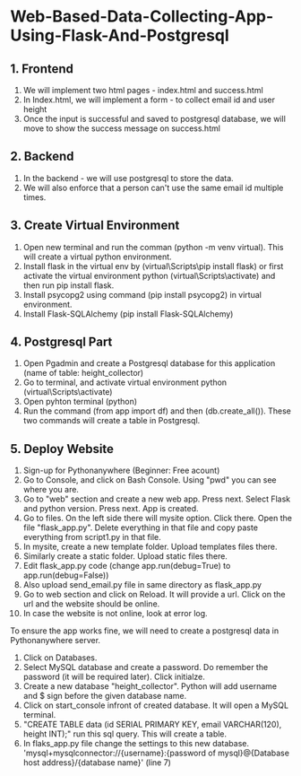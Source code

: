 # Web-Based-Data-Collecting-App-Using-Flask-And-Postgresql


<h2><a id="frontend">1. Frontend</a></h2>

1. We will implement two html pages - index.html and success.html
2. In Index.html, we will implement a form - to collect email id and user height
3. Once the input is successful and saved to postgresql database, we will move to show the success message on success.html



<h2><a id="backend">2. Backend</a></h2>

1. In the backend - we will use postgresql to store the data. 
2. We will also enforce that a person can't use the same email id multiple times.


<h2><a id="virtenv">3. Create Virtual Environment</a></h2>

1. Open new terminal and run the comman (python -m venv virtual). This will create a virtual python environment.
2. Install flask in the virtual env by (virtual\Scripts\pip install flask) or first activate the virtual environment python (virtual\Scripts\activate) and then run pip install flask.
3. Install psycopg2 using command (pip install psycopg2) in virtual environment.
4. Install Flask-SQLAlchemy (pip install Flask-SQLAlchemy)

<h2><a id="postgres">4. Postgresql Part</a></h2>

1. Open Pgadmin and create a Postgresql database for this application (name of table: height_collector)
2. Go to terminal, and activate virtual environment python (virtual\Scripts\activate)
3. Open pyhton terminal (python)
4. Run the command (from app import df) and then (db.create_all()). These two commands will create a table in Postgresql.

<h2><a id="deployweb">5. Deploy Website</a></h2>

1. Sign-up for Pythonanywhere (Beginner: Free acount)
2. Go to Console, and click on Bash Console. Using "pwd" you can see where you are.
3. Go to "web" section and create a new web app. Press next. Select Flask and python version. Press next. App is created.
4. Go to files. On the left side there will mysite option. Click there. Open the file "flask_app.py". Delete everything in that file and copy paste everything from script1.py in that file.
5. In mysite, create a new template folder. Upload templates files there.
6. Similarly create a static folder. Upload static files there.
7. Edit flask_app.py code (change app.run(debug=True) to app.run(debug=False))
8. Also upload send_email.py file in same directory as flask_app.py
9. Go to web section and click on Reload. It will provide a url. Click on the url and the website should be online.
10. In case the website is not online, look at error log.

To ensure the app works fine, we will need to create a postgresql data in Pythonanywhere server. 
1. Click on Databases.
2. Select MySQL database and create a password. Do remember the password (it will be required later). Click initialze. 
3. Create a new database "height_collector". Python will add username and $ sign before the given database name. 
4. Click on  start_console infront of created database. It will open a MySQL terminal.
5. "CREATE TABLE data (id SERIAL PRIMARY KEY, email VARCHAR(120), height INT);" run this sql query. This will create a table.
6. In flaks_app.py file change the settings to this new database. 'mysql+mysqlconnector://{username}:{password of mysql}@{Database host address}/{database name}' (line 7)


